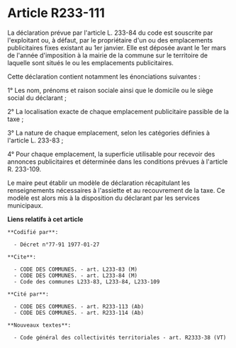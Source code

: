 # Article R233-111

La déclaration prévue par l'article L. 233-84 du code est souscrite par l'exploitant ou, à défaut, par le propriétaire d'un
ou des emplacements publicitaires fixes existant au 1er janvier. Elle est déposée avant le 1er mars de l'année d'imposition à
la mairie de la commune sur le territoire de laquelle sont situés le ou les emplacements publicitaires.

Cette déclaration contient notamment les énonciations suivantes :

1° Les nom, prénoms et raison sociale ainsi que le domicile ou le siège social du déclarant ;

2° La localisation exacte de chaque emplacement publicitaire passible de la taxe ;

3° La nature de chaque emplacement, selon les catégories définies à l'article L. 233-83 ;

4° Pour chaque emplacement, la superficie utilisable pour recevoir des annonces publicitaires et déterminée dans les
conditions prévues à l'article R. 233-109.

Le maire peut établir un modèle de déclaration récapitulant les renseignements nécessaires à l'assiette et au recouvrement de
la taxe. Ce modèle est alors mis à la disposition du déclarant par les services municipaux.

**Liens relatifs à cet article**

	**Codifié par**:

	  - Décret n°77-91 1977-01-27

	**Cite**:

	  - CODE DES COMMUNES. - art. L233-83 (M)
	  - CODE DES COMMUNES. - art. L233-84 (M)
	  - Code des communes L233-83, L233-84, L233-109

	**Cité par**:

	  - CODE DES COMMUNES. - art. R233-113 (Ab)
	  - CODE DES COMMUNES. - art. R233-114 (Ab)

	**Nouveaux textes**:

	  - Code général des collectivités territoriales - art. R2333-38 (VT)
